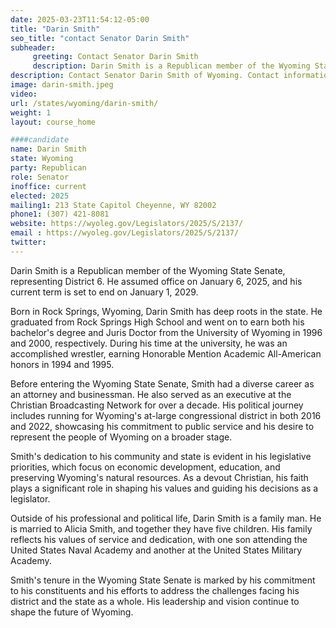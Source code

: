 ```yaml
---
date: 2025-03-23T11:54:12-05:00
title: "Darin Smith"
seo_title: "contact Senator Darin Smith"
subheader:
     greeting: Contact Senator Darin Smith
     description: Darin Smith is a Republican member of the Wyoming State Senate, representing District 6. He assumed office on January 6, 2025, and his current term is set to end on January 1, 2029.
description: Contact Senator Darin Smith of Wyoming. Contact information for Darin Smith includes email address, phone number, and mailing address.
image: darin-smith.jpeg
video:
url: /states/wyoming/darin-smith/
weight: 1
layout: course_home

####candidate
name: Darin Smith
state: Wyoming
party: Republican
role: Senator
inoffice: current
elected: 2025
mailing1: 213 State Capitol Cheyenne, WY 82002
phone1: (307) 421-8081
website: https://wyoleg.gov/Legislators/2025/S/2137/
email : https://wyoleg.gov/Legislators/2025/S/2137/
twitter: 
---
```

Darin Smith is a Republican member of the Wyoming State Senate, representing District 6. He assumed office on January 6, 2025, and his current term is set to end on January 1, 2029. 

Born in Rock Springs, Wyoming, Darin Smith has deep roots in the state. He graduated from Rock Springs High School and went on to earn both his bachelor's degree and Juris Doctor from the University of Wyoming in 1996 and 2000, respectively. During his time at the university, he was an accomplished wrestler, earning Honorable Mention Academic All-American honors in 1994 and 1995.

Before entering the Wyoming State Senate, Smith had a diverse career as an attorney and businessman. He also served as an executive at the Christian Broadcasting Network for over a decade. His political journey includes running for Wyoming's at-large congressional district in both 2016 and 2022, showcasing his commitment to public service and his desire to represent the people of Wyoming on a broader stage.

Smith's dedication to his community and state is evident in his legislative priorities, which focus on economic development, education, and preserving Wyoming's natural resources. As a devout Christian, his faith plays a significant role in shaping his values and guiding his decisions as a legislator.

Outside of his professional and political life, Darin Smith is a family man. He is married to Alicia Smith, and together they have five children. His family reflects his values of service and dedication, with one son attending the United States Naval Academy and another at the United States Military Academy.

Smith's tenure in the Wyoming State Senate is marked by his commitment to his constituents and his efforts to address the challenges facing his district and the state as a whole. His leadership and vision continue to shape the future of Wyoming.
